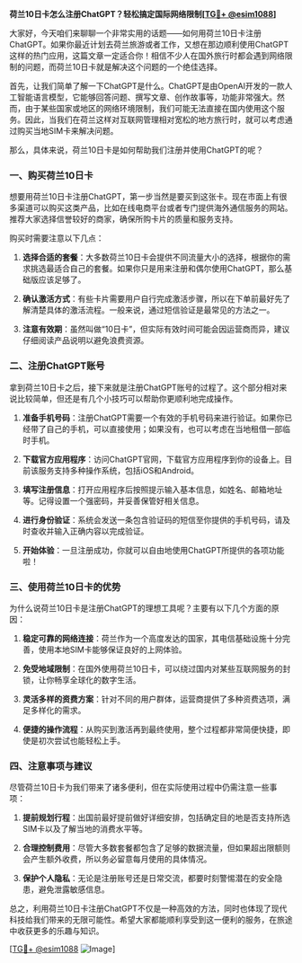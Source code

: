 **荷兰10日卡怎么注册ChatGPT？轻松搞定国际网络限制[[TG💪+ @esim1088](https://t.me/s/esim1088)]**

大家好，今天咱们来聊聊一个非常实用的话题——如何用荷兰10日卡注册ChatGPT。如果你最近计划去荷兰旅游或者工作，又想在那边顺利使用ChatGPT这样的热门应用，这篇文章一定适合你！相信不少人在国外旅行时都会遇到网络限制的问题，而荷兰10日卡就是解决这个问题的一个绝佳选择。

首先，让我们简单了解一下ChatGPT是什么。ChatGPT是由OpenAI开发的一款人工智能语言模型，它能够回答问题、撰写文章、创作故事等，功能非常强大。然而，由于某些国家或地区的网络环境限制，我们可能无法直接在国内使用这个服务。因此，当我们在荷兰这样对互联网管理相对宽松的地方旅行时，就可以考虑通过购买当地SIM卡来解决问题。

那么，具体来说，荷兰10日卡是如何帮助我们注册并使用ChatGPT的呢？

### 一、购买荷兰10日卡

想要用荷兰10日卡注册ChatGPT，第一步当然是要买到这张卡。现在市面上有很多渠道可以购买这类产品，比如在线电商平台或者专门提供海外通信服务的网站。推荐大家选择信誉较好的商家，确保所购卡片的质量和服务支持。

购买时需要注意以下几点：

1. **选择合适的套餐**：大多数荷兰10日卡会提供不同流量大小的选择，根据你的需求挑选最适合自己的套餐。如果你只是用来注册和偶尔使用ChatGPT，那么基础版应该足够了。
   
2. **确认激活方式**：有些卡片需要用户自行完成激活步骤，所以在下单前最好先了解清楚具体的激活流程。一般来说，通过短信验证是最常见的方法之一。

3. **注意有效期**：虽然叫做“10日卡”，但实际有效时间可能会因运营商而异，建议仔细阅读产品说明以避免浪费资源。

### 二、注册ChatGPT账号

拿到荷兰10日卡之后，接下来就是注册ChatGPT账号的过程了。这个部分相对来说比较简单，但还是有几个小技巧可以帮助你更顺利地完成操作。

1. **准备手机号码**：注册ChatGPT需要一个有效的手机号码来进行验证。如果你已经带了自己的手机，可以直接使用；如果没有，也可以考虑在当地租借一部临时手机。

2. **下载官方应用程序**：访问ChatGPT官网，下载官方应用程序到你的设备上。目前该服务支持多种操作系统，包括iOS和Android。

3. **填写注册信息**：打开应用程序后按照提示输入基本信息，如姓名、邮箱地址等。记得设置一个强密码，并妥善保管好相关信息。

4. **进行身份验证**：系统会发送一条包含验证码的短信至你提供的手机号码，请及时查收并输入正确内容以完成验证。

5. **开始体验**：一旦注册成功，你就可以自由地使用ChatGPT所提供的各项功能啦！

### 三、使用荷兰10日卡的优势

为什么说荷兰10日卡是注册ChatGPT的理想工具呢？主要有以下几个方面的原因：

1. **稳定可靠的网络连接**：荷兰作为一个高度发达的国家，其电信基础设施十分完善，使用本地SIM卡能够保证良好的上网体验。

2. **免受地域限制**：在国外使用荷兰10日卡，可以绕过国内对某些互联网服务的封锁，让你畅享全球化的数字生活。

3. **灵活多样的资费方案**：针对不同的用户群体，运营商提供了多种资费选项，满足多样化的需求。

4. **便捷的操作流程**：从购买到激活再到最终使用，整个过程都非常简便快捷，即使是初次尝试也能轻松上手。

### 四、注意事项与建议

尽管荷兰10日卡为我们带来了诸多便利，但在实际使用过程中仍需注意一些事项：

1. **提前规划行程**：出国前最好提前做好详细安排，包括确定目的地是否支持所选SIM卡以及了解当地的消费水平等。

2. **合理控制费用**：尽管大多数套餐都包含了足够的数据流量，但如果超出限额则会产生额外收费，所以务必留意每月使用的具体情况。

3. **保护个人隐私**：无论是注册账号还是日常交流，都要时刻警惕潜在的安全隐患，避免泄露敏感信息。

总之，利用荷兰10日卡注册ChatGPT不仅是一种高效的方法，同时也体现了现代科技给我们带来的无限可能性。希望大家都能顺利享受到这一便利的服务，在旅途中收获更多的乐趣与知识。

[[TG💪+ @esim1088](https://t.me/s/esim1088) ![Image](https://i.postimg.cc/4NQfJmqS/Snipaste-2025-05-13-00-14-12.png)]
